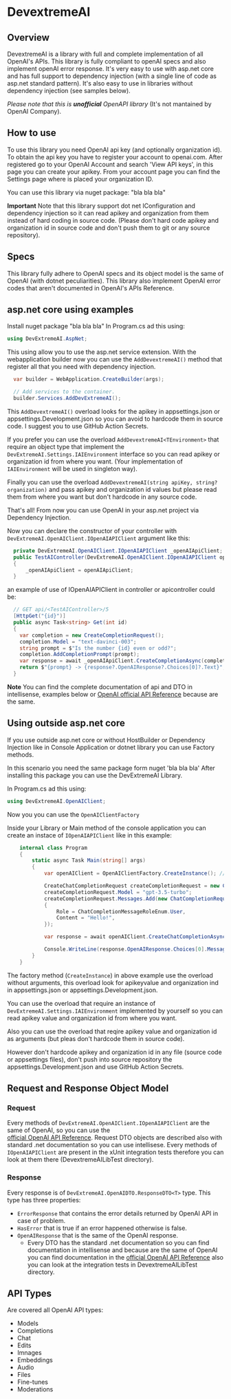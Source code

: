 # DevextremeAI

## Overview

DevextremeAI is a library with full and complete implementation of all OpenAI's APIs.
This library is fully compliant to openAI specs and also implement openAI error response.
It's very easy to use with asp.net core and has full support to dependency injection (with a single line of code as asp.net standard pattern).
It's also easy to use  in libraries without dependency injection (see samples below).

*Please note that this is **unofficial** OpenAPI library* (It's not mantained by OpenAI Company).

## How to use

To use this library you need OpenAI api key (and optionally organization id).
To obtain the api key you have to register your account to openai.com.
After registered go to your OpenAI Account and search 'View API keys', in this page you can create your apikey.
From your account page you can find the Settings page where is placed your organization ID.

You can use this library via nuget package: "bla bla bla"

**Important**
Note that this library support dot net IConfiguration and dependency injection so it can read apikey and organization from them instead of hard coding in source code. (Please don't hard code apikey and organization id in source code and don't push them to git or any source repository).

## Specs

This library fully adhere to OpenAI specs and its object model is the same of OpenAI (with dotnet peculiarities).
This library also implement OpenAI error codes that aren't documented in OpenAI's APIs Reference.

## asp.net core using examples

Install nuget package "bla bla bla"
In Program.cs ad this using:

```csharp
using DevExtremeAI.AspNet;
```

This using allow you to use the asp.net service extension.
With the webapplication builder now you can use the `AddDevextremeAI()` method that register all that you need with dependency injection.

```csharp
  var builder = WebApplication.CreateBuilder(args);

  // Add services to the container.
  builder.Services.AddDevExtremeAI();
```

This `AddDevextremeAI()` overload looks for the apikey in appsettings.json or appsettings.Development.json so you can avoid to hardcode them in source code. I suggest you to use GitHub Action Secrets.

If you prefer you can use the overload `AddDevextremeAI<TEnvironment>` that require an object type that implement the `DevExtremeAI.Settings.IAIEnvironment` interface so you can read apikey or organization id from where you want. (Your implementation of `IAIEnvironment` will be used in singleton way).

Finally you can use the overload `AddDevextremeAI(string apiKey, string? organization)` and pass apikey and organization id values but please read them from where you want but don't hardcode in any source code.

That's all! From now you can use OpenAI in your asp.net project via Dependency Injection.

Now you can declare the constructor of your controller with `DevExtremeAI.OpenAIClient.IOpenAIAPIClient` argument like this:

```csharp
  private DevExtremeAI.OpenAIClient.IOpenAIAPIClient _openAIApiClient;
  public TestAIController(DevExtremeAI.OpenAIClient.IOpenAIAPIClient openAIApiClient)
  {
      _openAIApiClient = openAIApiClient;
  }
```

an example of use of IOpenAIAPIClient in controller or apicontroller could be:

```csharp
  // GET api/<TestAIController>/5
  [HttpGet("{id}")]
  public async Task<string> Get(int id)
  {
    var completion = new CreateCompletionRequest();
    completion.Model = "text-davinci-003";
    string prompt = $"Is the number {id} even or odd?";
    completion.AddCompletionPrompt(prompt);
    var response = await _openAIApiClient.CreateCompletionAsync(completion);
    return $"{prompt} -> {response?.OpenAIResponse?.Choices[0]?.Text}";
  }
```

**Note**
You can find the complete documentation of api and DTO in intellisense, examples below or [OpenAI official API Reference](https://platform.openai.com/docs/api-reference) because are the same.

## Using outside asp.net core

If you use outside asp.net core or without HostBuilder or Dependency Injection like in Console Application or dotnet library you can use Factory methods.

In this scenario you need the same package form nuget 'bla bla bla'
After installing this package you can use the DevExtremeAI Library.

In Program.cs ad this using:

```csharp
using DevExtremeAI.OpenAIClient;
```

Now you you can use the `OpenAIClientFactory`

Inside your Library or Main method of the console application you can create an instace of `IOpenAIAPIClient` like in this example:

```csharp
    internal class Program
    {
        static async Task Main(string[] args)
        {
            var openAIClient = OpenAIClientFactory.CreateInstance(); //create an instance o IOpenAIAPIClient

            CreateChatCompletionRequest createCompletionRequest = new CreateChatCompletionRequest();
            createCompletionRequest.Model = "gpt-3.5-turbo";
            createCompletionRequest.Messages.Add(new ChatCompletionRequestMessage()
            {
                Role = ChatCompletionMessageRoleEnum.User,
                Content = "Hello!",
            });

            var response = await openAIClient.CreateChatCompletionAsync(createCompletionRequest);

            Console.WriteLine(response.OpenAIResponse.Choices[0].Message.Content);
        }
    }
```

The factory method (`CreateInstance`) in above example use the overload without arguments, this overload look for apikeyvalue and organization ind in appsettings.json or appsettings.Development.json.

You can use the overload that require an instance of `DevExtremeAI.Settings.IAIEnvironment` implemented by yourself so you can read apikey value and organization id from where you want.

Also you can use the overload that reqire apikey value and organization id as arguments (but pleas don't hardcode them in source code).

However don't hardcode apikey and organization id in any file (source code or appsettings files), don't push into source repository the appsettings.Development.json and use GitHub Action Secrets.

## Request and Response Object Model

### Request

Every methods of `DevExtremeAI.OpenAIClient.IOpenAIAPIClient` are the same of OpenAI, so you can use the  
[official OpenAI  API Reference](https://platform.openai.com/docs/api-reference).
Request DTO objects are described also with standard .net documentation so you can use intellisese.
Every methods of `IOpenAIAPIClient` are present in the xUnit integration tests therefore you can look at them there (DevextremeAILibTest directory).

### Response

Every response is of `DevExtremeAI.OpenAIDTO.ResponseDTO<T>` type.
This type has three properties:

- `ErrorResponse` that contains the error details returned by OpenAI API in case of problem.
- `HasError` that is true if an error happened otherwise is false.
- `OpenAIResponse` that is the same of the OpenAI response.
  - Every DTO has the standard .net documentation so you can find documentation in intellisense and because are the same of OpenAI you can find documentation in the [official OpenAI  API Reference](https://platform.openai.com/docs/api-reference) also you can look at the integration tests in DevextremeAILibTest directory.

## API Types

Are covered all OpenAI API types:

- Models
- Completions
- Chat
- Edits
- Imnages
- Embeddings
- Audio
- Files
- Fine-tunes
- Moderations
